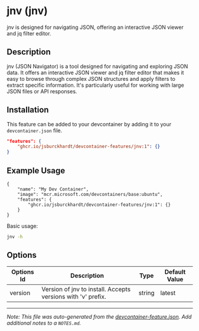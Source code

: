 
# jnv (jnv)

jnv is designed for navigating JSON, offering an interactive JSON viewer and jq filter editor.

## Description

jnv (JSON Navigator) is a tool designed for navigating and exploring JSON data. It offers an interactive JSON viewer and jq filter editor that makes it easy to browse through complex JSON structures and apply filters to extract specific information. It's particularly useful for working with large JSON files or API responses.

## Installation

This feature can be added to your devcontainer by adding it to your `devcontainer.json` file.

```json
"features": {
    "ghcr.io/jsburckhardt/devcontainer-features/jnv:1": {}
}
```

## Example Usage

```jsonc
{
    "name": "My Dev Container",
    "image": "mcr.microsoft.com/devcontainers/base:ubuntu",
    "features": {
        "ghcr.io/jsburckhardt/devcontainer-features/jnv:1": {}
    }
}
```

Basic usage:

```bash
jnv -h
```
## Options

| Options Id | Description | Type | Default Value |
|-----|-----|-----|-----|
| version | Version of jnv to install. Accepts versions with 'v' prefix. | string | latest |



---

_Note: This file was auto-generated from the [devcontainer-feature.json](https://github.com/jsburckhardt/devcontainer-features/blob/main/src/jnv/devcontainer-feature.json).  Add additional notes to a `NOTES.md`._
